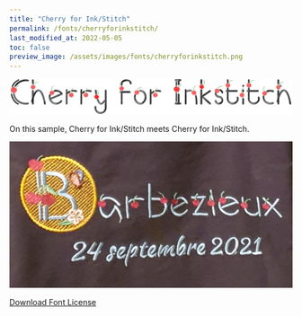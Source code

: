 ```yaml
---
title: "Cherry for Ink/Stitch"
permalink: /fonts/cherryforinkstitch/
last_modified_at: 2022-05-05
toc: false
preview_image: /assets/images/fonts/cherryforinkstitch.png
---
```


![Cherryforinkstitch](/assets/images/fonts/cherryforinkstitch.png)

On this sample, Cherry for Ink/Stitch meets Cherry for Ink/Stitch.

![CherryforKaalleen3](/assets/images/fonts/cherry2.jpg)


[Download Font License](https://github.com/inkstitch/inkstitch/tree/main/fonts/cherryforinkstitch/LICENSE)
